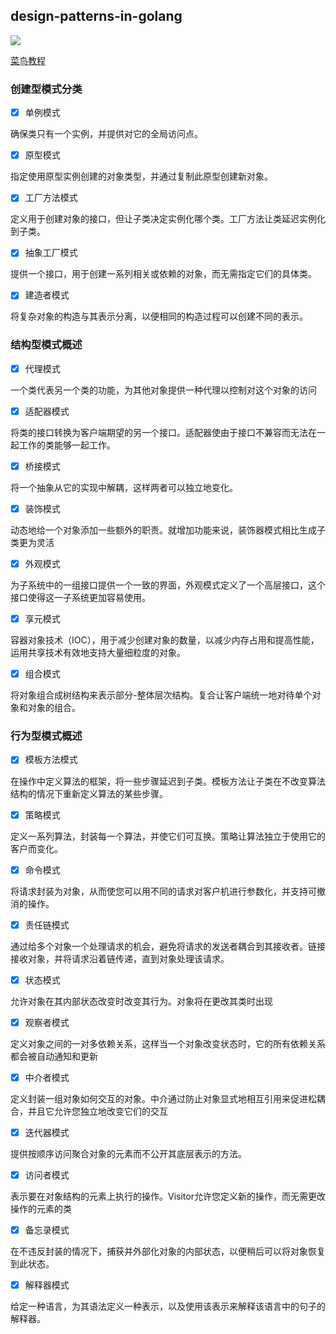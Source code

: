 ## design-patterns-in-golang

![](https://raw.githubusercontent.com/ismayilmalik/golang-design-patterns/master/logo.png)

[菜鸟教程](https://www.runoob.com/design-pattern/design-pattern-tutorial.html)


### 创建型模式分类

- [x] 单例模式

确保类只有一个实例，并提供对它的全局访问点。

- [x] 原型模式

指定使用原型实例创建的对象类型，并通过复制此原型创建新对象。

- [x] 工厂方法模式

定义用于创建对象的接口，但让子类决定实例化哪个类。工厂方法让类延迟实例化到子类。

- [x] 抽象工厂模式

提供一个接口，用于创建一系列相关或依赖的对象，而无需指定它们的具体类。

- [x] 建造者模式

将复杂对象的构造与其表示分离，以便相同的构造过程可以创建不同的表示。


### 结构型模式概述

- [x] 代理模式

一个类代表另一个类的功能，为其他对象提供一种代理以控制对这个对象的访问

- [x] 适配器模式

将类的接口转换为客户端期望的另一个接口。适配器使由于接口不兼容而无法在一起工作的类能够一起工作。

- [x] 桥接模式

将一个抽象从它的实现中解耦，这样两者可以独立地变化。

- [x] 装饰模式

动态地给一个对象添加一些额外的职责。就增加功能来说，装饰器模式相比生成子类更为灵活

- [x] 外观模式

为子系统中的一组接口提供一个一致的界面，外观模式定义了一个高层接口，这个接口使得这一子系统更加容易使用。

- [x] 享元模式

容器对象技术（IOC），用于减少创建对象的数量，以减少内存占用和提高性能，运用共享技术有效地支持大量细粒度的对象。

- [x] 组合模式

将对象组合成树结构来表示部分-整体层次结构。复合让客户端统一地对待单个对象和对象的组合。

### 行为型模式概述

- [x] 模板方法模式

在操作中定义算法的框架，将一些步骤延迟到子类。模板方法让子类在不改变算法结构的情况下重新定义算法的某些步骤。

- [x] 策略模式

定义一系列算法，封装每一个算法，并使它们可互换。策略让算法独立于使用它的客户而变化。

- [x] 命令模式

将请求封装为对象，从而使您可以用不同的请求对客户机进行参数化，并支持可撤消的操作。

- [x] 责任链模式

通过给多个对象一个处理请求的机会，避免将请求的发送者耦合到其接收者。链接接收对象，并将请求沿着链传递，直到对象处理该请求。

- [x] 状态模式

允许对象在其内部状态改变时改变其行为。对象将在更改其类时出现

- [x] 观察者模式

定义对象之间的一对多依赖关系，这样当一个对象改变状态时，它的所有依赖关系都会被自动通知和更新

- [x] 中介者模式

定义封装一组对象如何交互的对象。中介通过防止对象显式地相互引用来促进松耦合，并且它允许您独立地改变它们的交互

- [x] 迭代器模式

提供按顺序访问聚合对象的元素而不公开其底层表示的方法。

- [x] 访问者模式

表示要在对象结构的元素上执行的操作。Visitor允许您定义新的操作，而无需更改操作的元素的类

- [x] 备忘录模式

在不违反封装的情况下，捕获并外部化对象的内部状态，以便稍后可以将对象恢复到此状态。

- [x] 解释器模式

给定一种语言，为其语法定义一种表示，以及使用该表示来解释该语言中的句子的解释器。